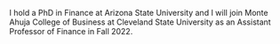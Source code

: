 I hold a PhD in Finance at Arizona State University and 
I will join Monte Ahuja College of Business at Cleveland State University as an Assistant Professor of Finance in Fall 2022.

<!---
hgalindogil/hgalindogil is a ✨ special ✨ repository because its `README.md` (this file) appears on your GitHub profile.
You can click the Preview link to take a look at your changes.
--->
